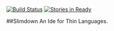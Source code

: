 [![Build Status](https://travis-ci.org/thin-languages/Slimdown.svg?branch=master)](https://travis-ci.org/thin-languages/Slimdown)
[![Stories in Ready](https://badge.waffle.io/thin-languages/slimdown.svg?label=help%20wanted&title=Ready)](http://waffle.io/thin-languages/slimdown)

##Slimdown
An Ide for Thin Languages.
